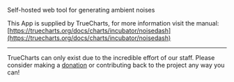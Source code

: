 Self-hosted web tool for generating ambient noises

This App is supplied by TrueCharts, for more information visit the manual: [https://truecharts.org/docs/charts/incubator/noisedash](https://truecharts.org/docs/charts/incubator/noisedash)

---

TrueCharts can only exist due to the incredible effort of our staff.
Please consider making a [donation](https://truecharts.org/docs/about/sponsor) or contributing back to the project any way you can!
